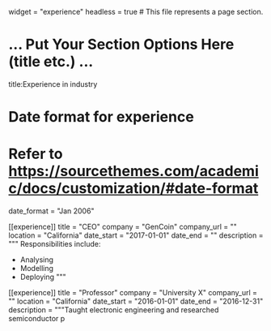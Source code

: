 widget = "experience"
headless = true  # This file represents a page section.

# ... Put Your Section Options Here (title etc.) ...

title:Experience in industry 

# Date format for experience
#   Refer to https://sourcethemes.com/academic/docs/customization/#date-format
date_format = "Jan 2006"


[[experience]]
title = "CEO"
company = "GenCoin"
company_url = ""
location = "California"
date_start = "2017-01-01"
date_end = ""
description = """
Responsibilities include:

* Analysing
* Modelling
* Deploying
"""

[[experience]]
title = "Professor"
company = "University X"
company_url = ""
location = "California"
date_start = "2016-01-01"
date_end = "2016-12-31"
description = """Taught electronic engineering and researched semiconductor p
